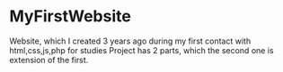 # MyFirstWebsite
Website, which I created 3 years ago during my first contact with html,css,js,php for studies Project has 2 parts, which the second one is extension of the first.
